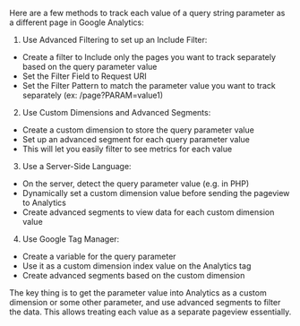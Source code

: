 Here are a few methods to track each value of a query string parameter as a different page in Google Analytics:

1. Use Advanced Filtering to set up an Include Filter:
- Create a filter to Include only the pages you want to track separately based on the query parameter value
- Set the Filter Field to Request URI
- Set the Filter Pattern to match the parameter value you want to track separately (ex: /page?PARAM=value1)

2. Use Custom Dimensions and Advanced Segments:
- Create a custom dimension to store the query parameter value 
- Set up an advanced segment for each query parameter value
- This will let you easily filter to see metrics for each value

3. Use a Server-Side Language:
- On the server, detect the query parameter value (e.g. in PHP)
- Dynamically set a custom dimension value before sending the pageview to Analytics
- Create advanced segments to view data for each custom dimension value

4. Use Google Tag Manager:
- Create a variable for the query parameter 
- Use it as a custom dimension index value on the Analytics tag
- Create advanced segments based on the custom dimension

The key thing is to get the parameter value into Analytics as a custom dimension or some other parameter, and use advanced segments to filter the data. This allows treating each value as a separate pageview essentially.